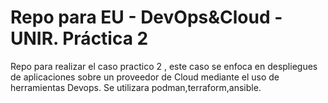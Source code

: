 # Repo para EU - DevOps&Cloud - UNIR. Práctica 2

Repo para realizar el caso practico 2 , este caso se enfoca en despliegues de aplicaciones sobre un proveedor de Cloud mediante el uso de herramientas Devops.
Se utilizara podman,terraform,ansible.
